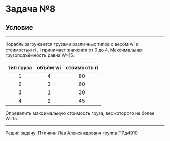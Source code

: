 # Задача №8
## Условие

---

Корабль загружается грузами различных типов с весом wi и стоимостью  ri , i принимает значения от 0 до 4. 
Максимальная грузоподъёмность равна  W=15.

| тип груза | объём  wi | стоимость  ri |
| :------------: |:-------------:| :-----:|
| 1   | 4 | 80 |
| 2   | 3 | 60 |
| 3   | 1 | 30 |
| 4   | 2 | 45 |

Определить максимальную стоимость груза, вес которого не более  W=15.

---

Решил задачу: Птичкин Лев Александрович группа ПРд4910